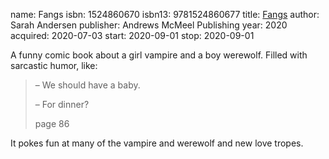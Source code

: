name: Fangs
isbn: 1524860670
isbn13: 9781524860677
title: [Fangs](https://www.amazon.com/dp/1524860670)
author: Sarah Andersen
publisher: Andrews McMeel Publishing
year: 2020
acquired: 2020-07-03
start: 2020-09-01
stop: 2020-09-01

A funny comic book about a girl vampire and a boy werewolf.  Filled with
sarcastic humor, like:

> &ndash; We should have a baby.
> 
> &ndash; For dinner?
> <footer>page 86</footer>

It pokes fun at many of the vampire and werewolf and new love tropes.
